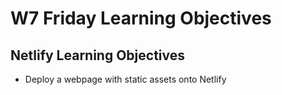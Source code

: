 # W7 Friday Learning Objectives

## Netlify Learning Objectives
* Deploy a webpage with static assets onto Netlify
